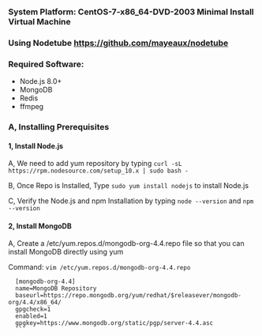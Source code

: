 ### System Platform: CentOS-7-x86_64-DVD-2003 Minimal Install Virtual Machine

### Using Nodetube https://github.com/mayeaux/nodetube

### Required Software: 
- Node.js 8.0+
- MongoDB
- Redis
- ffmpeg

### A, Installing Prerequisites

#### 1, Install Node.js

   A, We need to add yum repository by typing `curl -sL https://rpm.nodesource.com/setup_10.x | sudo bash -`
   
   B, Once Repo is Installed, Type `sudo yum install nodejs` to install Node.js
   
   C, Verify the Node.js and npm Installation by typing `node --version` and `npm --version`

#### 2, Install MongoDB

   A, Create a /etc/yum.repos.d/mongodb-org-4.4.repo file so that you can install MongoDB directly using yum
   
   Command: `vim /etc/yum.repos.d/mongodb-org-4.4.repo`
   
      [mongodb-org-4.4]
      name=MongoDB Repository
      baseurl=https://repo.mongodb.org/yum/redhat/$releasever/mongodb-org/4.4/x86_64/
      gpgcheck=1
      enabled=1
      gpgkey=https://www.mongodb.org/static/pgp/server-4.4.asc
      ```
